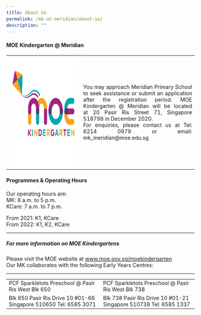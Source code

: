 ```yaml
---
title: About Us
permalink: /mk-at-meridian/about-us/
description: ""
---
```

#### MOE Kindergarten @ Meridian
<table style="width:100%">
  <tr>
    <td><img src="/images/MK@Meridian/MK%20Logo.png" alt="Girl in a jacket" style="width:2100px;height:300px; float:left"></td>
    <td><p align = "justify">You may approach Meridian Primary School to seek assistance or submit an application after the registration period.
MOE Kindergarten @ Meridian will be located at 20 Pasir Ris Street 71, Singapore 518798 in December 2020.<br>
For enquiries, please contact us at Tel: 6214 0979
or email: mk_meridian@moe.edu.sg</p></td>
  </tr>
	<tr></tr>
</table>


#### Programmes & Operating Hours
Our operating hours are:<br>
MK: 8 a.m. to 5 p.m. <br>
KCare: 7 a.m. to 7 p.m.

From 2021: K1, KCare  
From 2022: K1, K2, KCare
<hr>

##### For more information on MOE Kindergartens
Please visit the MOE website at www.moe.gov.sg/moekindergarten  
Our MK collaborates with the following Early Years Centres:
<hr>

<table style="width:100%">
  <tr>
    <td>PCF Sparkletots Preschool  
@ Pasir Ris West Blk 650</td>
    <td>PCF Sparkletots Preschool  
@ Pasir Ris West Blk 738</td>
  </tr>
  <tr>
    <td>Blk 650 Pasir Ris Drive 10 #01-66  
Singapore 510650  
Tel: 6585 3071</td>
    <td>Blk 738 Pasir Ris Drive 10 #01-21  
Singapore 510738  
Tel: 6585 1337</td>
  </tr>
</table>